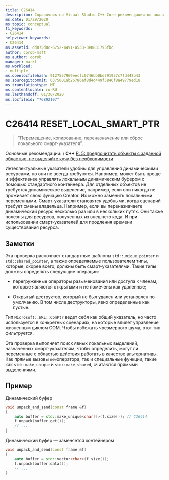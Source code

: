 ```yaml
---
title: C26414
description: Справочник по Visual Studio C++ Core рекомендации по анализу кода C26414.
ms.date: 01/29/2020
ms.topic: conceptual
f1_keywords:
- C26414
helpviewer_keywords:
- C26414
ms.assetid: dd875d0c-6752-4491-a533-3e8831795fbc
author: corob-msft
ms.author: corob
manager: markl
ms.workload:
- multiple
ms.openlocfilehash: 9127557969eecfc0746bb0bd791957c7fd448b43
ms.sourcegitcommit: 6375001ab26786af8d4d449f5846f8a49779ed18
ms.translationtype: MT
ms.contentlocale: ru-RU
ms.lasthandoff: 01/30/2020
ms.locfileid: "76892107"
---
```

# <a name="c26414-reset_local_smart_ptr"></a>C26414 RESET_LOCAL_SMART_PTR

> "Перемещение, копирование, переназначение или сброс локального смарт-указателя".

Основные рекомендации: \ **C++**
[R. 5: предпочитать объекты с заданной областью, не выделяйте кучу без необходимости](https://isocpp.github.io/CppCoreGuidelines/CppCoreGuidelines#Rr-scoped)

Интеллектуальные указатели удобны для управления динамическими ресурсами, но они не всегда требуются. Например, может быть проще и эффективнее управлять локальным динамическим буфером с помощью стандартного контейнера. Для отдельных объектов не требуется динамическое выделение, например, если они никогда не проживает свою функцию Creator. Их можно заменить локальными переменными. Смарт-указатели становятся удобными, когда сценарий требует смены владельца. Например, если вы переназначаете динамический ресурс несколько раз или в нескольких путях. Они также полезны для ресурсов, полученных из внешнего кода. И при использовании смарт-указателей для продления времени существования ресурса.

## <a name="remarks"></a>Заметки

Эта проверка распознает стандартные шаблоны `std::unique_pointer` и `std::shared_pointer`, а также определяемые пользователем типы, которые, скорее всего, должны быть смарт-указателями. Такие типы должны определять следующие операции:

- перегруженные операторы разыменования или доступа к членам, которые являются открытыми и не помечены как удаленные;

- Открытый деструктор, который не был удален или установлен по умолчанию. В том числе деструкторы, явно определенные как пустые.

Тип `Microsoft::WRL::ComPtr` ведет себя как общий указатель, но часто используется в конкретных сценариях, на которые влияет управление жизненным циклом COM. Чтобы избежать чрезмерного шума, этот тип фильтруется.

Эта проверка выполняет поиск явных локальных выделений, назначенных смарт-указателям, чтобы определить, могут ли переменные с областью действия работать в качестве альтернативы. Как прямые вызовы `new`оператора, так и специальные функции, такие как `std::make_unique` и `std::make_shared`, считаются прямыми выделениями.

## <a name="example"></a>Пример

Динамический буфер

```cpp
void unpack_and_send(const frame &f)
{
    auto buffer = std::make_unique<char[]>(f.size()); // C26414
    f.unpack(buffer.get());
    // ...
}
```

Динамический буфер — заменяется контейнером

```cpp
void unpack_and_send(const frame &f)
{
    auto buffer = std::vector<char>(f.size());
    f.unpack(buffer.data());
    // ...
}
```
